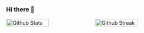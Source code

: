 ### Hi there 👋

<!--
**bogdanbryzh-official/bogdanbryzh-official** is a ✨ _special_ ✨ repository because its `README.md` (this file) appears on your GitHub profile.

Here are some ideas to get you started:

- 🔭 I’m currently working on ...
- 🌱 I’m currently learning ...
- 👯 I’m looking to collaborate on ...
- 🤔 I’m looking for help with ...
- 💬 Ask me about ...
- 📫 How to reach me: ...
- 😄 Pronouns: ...
- ⚡ Fun fact: ...
-->

<p style="display: flex; flex-wrap: no-wrap">
  <img style="width: 48%" src="https://github-readme-stats.vercel.app/api?username=bogdanbryzh-official&show_icons=true&theme=cobalt" alt="Github Stats" />
  <img style="width: 48%" src="http://github-readme-streak-stats.herokuapp.com?user=bogdanbryzh-official&theme=cobalt&hide_border=true&date_format=j%20M%5B%20Y%5D&background=193549" alt="Github Streak" />
</p>
